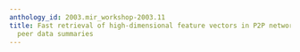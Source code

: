 ```yaml
---
anthology_id: 2003.mir_workshop-2003.11
title: Fast retrieval of high-dimensional feature vectors in P2P networks using compact
  peer data summaries
---
```

